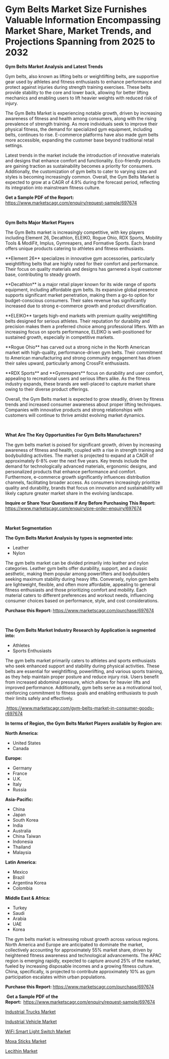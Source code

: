 <p><h1>Gym Belts Market Size Furnishes Valuable Information Encompassing Market Share, Market Trends, and Projections Spanning from 2025 to 2032</h1></p><p><strong>Gym Belts Market Analysis and Latest Trends</strong></p>
<p><p>Gym belts, also known as lifting belts or weightlifting belts, are supportive gear used by athletes and fitness enthusiasts to enhance performance and protect against injuries during strength training exercises. These belts provide stability to the core and lower back, allowing for better lifting mechanics and enabling users to lift heavier weights with reduced risk of injury.</p><p>The Gym Belts Market is experiencing notable growth, driven by increasing awareness of fitness and health among consumers, along with the rising prevalence of strength training. As more individuals seek to improve their physical fitness, the demand for specialized gym equipment, including belts, continues to rise. E-commerce platforms have also made gym belts more accessible, expanding the customer base beyond traditional retail settings.</p><p>Latest trends in the market include the introduction of innovative materials and designs that enhance comfort and functionality. Eco-friendly products are gaining traction as sustainability becomes a priority for consumers. Additionally, the customization of gym belts to cater to varying sizes and styles is becoming increasingly common. Overall, the Gym Belts Market is expected to grow at a CAGR of 4.9% during the forecast period, reflecting its integration into mainstream fitness culture.</p></p>
<p><strong>Get a Sample PDF of the Report:&nbsp;</strong> <a href="https://www.marketscagr.com/enquiry/request-sample/697674?utm_campaign=1920&utm_medium=2&utm_source=Github&utm_content=ia&utm_term=06022025&utm_id=gym-belts">https://www.marketscagr.com/enquiry/request-sample/697674</a></p>
<p>&nbsp;</p>
<p><strong>Gym Belts Major Market Players</strong></p>
<p><p>The Gym Belts market is increasingly competitive, with key players including Element 26, Decathlon, ELEIKO, Rogue Ohio, RDX Sports, Mobility Tools & ModiFit, Implus, Gymreapers, and Formative Sports. Each brand offers unique products catering to athletes and fitness enthusiasts.</p><p>**Element 26** specializes in innovative gym accessories, particularly weightlifting belts that are highly rated for their comfort and performance. Their focus on quality materials and designs has garnered a loyal customer base, contributing to steady growth.</p><p>**Decathlon** is a major retail player known for its wide range of sports equipment, including affordable gym belts. Its expansive global presence supports significant market penetration, making them a go-to option for budget-conscious consumers. Their sales revenue has significantly increased due to strong e-commerce growth and product diversification.</p><p>**ELEIKO** targets high-end markets with premium quality weightlifting belts designed for serious athletes. Their reputation for durability and precision makes them a preferred choice among professional lifters. With an increasing focus on sports performance, ELEIKO is well-positioned for sustained growth, especially in competitive markets.</p><p>**Rogue Ohio** has carved out a strong niche in the North American market with high-quality, performance-driven gym belts. Their commitment to American manufacturing and strong community engagement has driven their sales upward, particularly among CrossFit enthusiasts.</p><p>**RDX Sports** and **Gymreapers** focus on durability and user comfort, appealing to recreational users and serious lifters alike. As the fitness industry expands, these brands are well-placed to capture market share owing to their diverse product offerings.</p><p>Overall, the Gym Belts market is expected to grow steadily, driven by fitness trends and increased consumer awareness about proper lifting techniques. Companies with innovative products and strong relationships with customers will continue to thrive amidst evolving market dynamics.</p></p>
<p>&nbsp;</p>
<p><strong>What Are The Key Opportunities For Gym Belts Manufacturers?</strong></p>
<p><p>The gym belts market is poised for significant growth, driven by increasing awareness of fitness and health, coupled with a rise in strength training and bodybuilding activities. The market is projected to expand at a CAGR of approximately 6-8% over the next five years. Key trends include the demand for technologically advanced materials, ergonomic designs, and personalized products that enhance performance and comfort. Furthermore, e-commerce growth significantly influences distribution channels, facilitating broader access. As consumers increasingly prioritize quality and durability, brands that focus on innovation and sustainability will likely capture greater market share in the evolving landscape.</p></p>
<p><strong>Inquire or Share Your Questions If Any Before Purchasing This Report:</strong> <a href="https://www.marketscagr.com/enquiry/pre-order-enquiry/697674?utm_campaign=1920&utm_medium=2&utm_source=Github&utm_content=ia&utm_term=06022025&utm_id=gym-belts">https://www.marketscagr.com/enquiry/pre-order-enquiry/697674</a></p>
<p>&nbsp;</p>
<p><strong>Market Segmentation</strong></p>
<p><strong>The Gym Belts Market Analysis by types is segmented into:</strong></p>
<p><ul><li>Leather</li><li>Nylon</li></ul></p>
<p><p>The gym belts market can be divided primarily into leather and nylon categories. Leather gym belts offer durability, support, and a classic aesthetic, making them popular among powerlifters and bodybuilders seeking maximum stability during heavy lifts. Conversely, nylon gym belts are lightweight, flexible, and often more affordable, appealing to general fitness enthusiasts and those prioritizing comfort and mobility. Each material caters to different preferences and workout needs, influencing consumer choices based on performance, style, and cost considerations.</p></p>
<p><strong>Purchase this Report:&nbsp;</strong><a href="https://www.marketscagr.com/purchase/697674?utm_campaign=1920&utm_medium=2&utm_source=Github&utm_content=ia&utm_term=06022025&utm_id=gym-belts">https://www.marketscagr.com/purchase/697674</a></p>
<p>&nbsp;</p>
<p><strong>The Gym Belts Market Industry Research by Application is segmented into:</strong></p>
<p><ul><li>Athletes</li><li>Sports Enthusiasts</li></ul></p>
<p><p>The gym belts market primarily caters to athletes and sports enthusiasts who seek enhanced support and stability during physical activities. These belts are essential for weightlifting, powerlifting, and various sports training, as they help maintain proper posture and reduce injury risk. Users benefit from increased abdominal pressure, which allows for heavier lifts and improved performance. Additionally, gym belts serve as a motivational tool, reinforcing commitment to fitness goals and enabling enthusiasts to push their limits safely and effectively.</p></p>
<p><a href="https://www.marketscagr.com/gym-belts-market-in-consumer-goods-r697674?utm_campaign=1920&utm_medium=2&utm_source=Github&utm_content=ia&utm_term=06022025&utm_id=gym-belts">&nbsp;https://www.marketscagr.com/gym-belts-market-in-consumer-goods-r697674</a></p>
<p><strong>In terms of Region, the Gym Belts Market Players available by Region are:</strong></p>
<p>
    <p> <strong> North America: </strong>
        <ul>
            <li>United States</li>
            <li>Canada</li>
        </ul>
        </p> 
    <p> <strong> Europe: </strong>
        <ul>
            <li>Germany</li>
            <li>France</li>
            <li>U.K.</li>
            <li>Italy</li>
            <li>Russia</li>
        </ul>
        </p> 
    <p> <strong> Asia-Pacific: </strong>
        <ul>
            <li>China</li>
            <li>Japan</li>
            <li>South Korea</li>
            <li>India</li>
            <li>Australia</li>
            <li>China Taiwan</li>
            <li>Indonesia</li>
            <li>Thailand</li>
            <li>Malaysia</li>
        </ul>
        </p> 
    <p> <strong> Latin America: </strong>
        <ul>
            <li>Mexico</li>
            <li>Brazil</li>
            <li>Argentina Korea</li>
            <li>Colombia</li>
        </ul>
        </p> 
    <p> <strong> Middle East & Africa: </strong>
        <ul>
            <li>Turkey</li>
            <li>Saudi</li>
            <li>Arabia</li>
            <li>UAE</li>
            <li>Korea</li>
        </ul>
    </p>
    </p>
<p><p>The gym belts market is witnessing robust growth across various regions. North America and Europe are anticipated to dominate the market, collectively accounting for approximately 55% market share, driven by heightened fitness awareness and technological advancements. The APAC region is emerging rapidly, expected to capture around 25% of the market, fueled by increasing disposable incomes and a growing fitness culture. China, specifically, is projected to contribute approximately 10% as gym participation escalates within urban populations.</p></p>
<p><strong>Purchase this Report: </strong><a href="https://www.marketscagr.com/purchase/697674?utm_campaign=1920&utm_medium=2&utm_source=Github&utm_content=ia&utm_term=06022025&utm_id=gym-belts">https://www.marketscagr.com/purchase/697674</a></p>
<p>&nbsp;<strong>Get a Sample PDF of the Report:&nbsp;&nbsp;</strong><a href="https://www.marketscagr.com/enquiry/request-sample/697674?utm_campaign=1920&utm_medium=2&utm_source=Github&utm_content=ia&utm_term=06022025&utm_id=gym-belts">https://www.marketscagr.com/enquiry/request-sample/697674</a></p>
<p><strong></strong></p>
<p><p><a href="https://www.linkedin.com/pulse/comprehensive-industrial-trucks-market-forecast-142-cagr-6lnje?utm_campaign=1920&utm_medium=2&utm_source=Github&utm_content=ia&utm_term=06022025&utm_id=gym-belts">Industrial Trucks Market</a></p><p><a href="https://www.linkedin.com/pulse/industrial-vehicle-market-growth-study-highlights-potential-4ax4e?utm_campaign=1920&utm_medium=2&utm_source=Github&utm_content=ia&utm_term=06022025&utm_id=gym-belts">Industrial Vehicle Market</a></p><p><a href="https://github.com/leyesamilej/Market-Research-Report-List-1/blob/main/wifi-smart-light-switch-market.md?utm_campaign=1920&utm_medium=2&utm_source=Github&utm_content=ia&utm_term=06022025&utm_id=gym-belts">WiFi Smart Light Switch Market</a></p><p><a href="https://github.com/ChiragRP21/Market-Research-Report-List-7/blob/main/moxa-sticks-market.md?utm_campaign=1920&utm_medium=2&utm_source=Github&utm_content=ia&utm_term=06022025&utm_id=gym-belts">Moxa Sticks Market</a></p><p><a href="https://www.linkedin.com/pulse/lecithin-market-analysis-report-revenue-forecast-46-cagr-3lmkc?utm_campaign=1920&utm_medium=2&utm_source=Github&utm_content=ia&utm_term=06022025&utm_id=gym-belts">Lecithin Market</a></p></p>